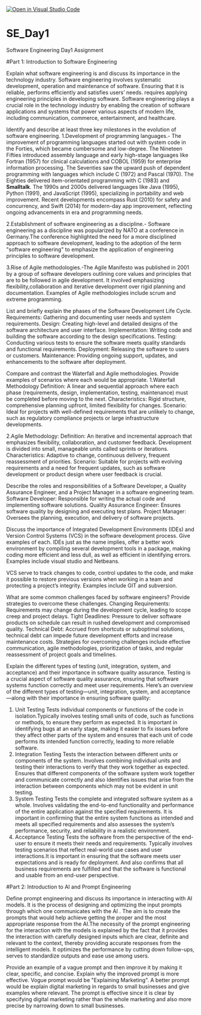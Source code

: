 [![Open in Visual Studio Code](https://classroom.github.com/assets/open-in-vscode-2e0aaae1b6195c2367325f4f02e2d04e9abb55f0b24a779b69b11b9e10269abc.svg)](https://classroom.github.com/online_ide?assignment_repo_id=15569707&assignment_repo_type=AssignmentRepo)
# SE_Day1
Software Engineering Day1 Assignment

#Part 1: Introduction to Software Engineering

Explain what software engineering is and discuss its importance in the technology industry.
Software engineering involves systematic development, operation and maintenance of software. Ensuring that it is reliable, performs efficiently and satisfies users’ needs. requires applying engineering principles in developing software.
Software engineering plays a crucial role in the technology industry by enabling the creation of software applications and systems that power various aspects of modern life, including communication, commerce, entertainment, and healthcare.


Identify and describe at least three key milestones in the evolution of software engineering.
1.Development of programming languages.- The improvement of programming languages started out with system code in the Forties, which became cumbersome and low-degree. The Nineteen Fifties introduced assembly language and early high-stage languages like Fortran (1957) for clinical calculations and COBOL (1959) for enterprise information processing. The Seventies saw the upward push of dependent programming with languages which include C (1972) and Pascal (1970). The Eighties delivered item-orientated programming with C (1983) and **Smalltalk**. The 1990s and 2000s delivered languages like Java (1995), Python (1991), and JavaScript (1995), specializing in portability and web improvement. Recent developments encompass Rust (2010) for safety and concurrency, and Swift (2014) for modern-day app improvement, reflecting ongoing advancements in era and programming needs.

2.Establishment of software engineering as a discipline.- Software engineering as a discipline was popularized by NATO at a conference in Germany.The conference highlighted the need for a more disciplined approach to software development, leading to the adoption of the term "software engineering" to emphasize the application of engineering principles to software development.

3.Rise of Agile methodologies.-The Agile Manifesto was published in 2001 by a group of software developers outlining core values and principles that are to be followed in agile development. It involved emphasizing flexibility,collaboration and iterative development over rigid planning and documentation. Examples of Agile methodologies include scrum and extreme programming.

List and briefly explain the phases of the Software Development Life Cycle.
Requirements: Gathering and documenting user needs and system requirements.
Design: Creating high-level and detailed designs of the software architecture and user interface.
Implementation: Writing code and building the software according to the design specifications.
Testing: Conducting various tests to ensure the software meets quality standards and functional requirements.
Deployment: Releasing the software to users or customers.
Maintenance: Providing ongoing support, updates, and enhancements to the software after deployment.

Compare and contrast the Waterfall and Agile methodologies. Provide examples of scenarios where each would be appropriate.
1.Waterfall Methodology
Definition: A linear and sequential approach where each phase (requirements, design, implementation, testing, maintenance) must be completed before moving to the next.
Characteristics: Rigid structure, comprehensive planning upfront, limited flexibility for changes.
Scenario: Ideal for projects with well-defined requirements that are unlikely to change, such as regulatory compliance projects or large infrastructure developments.

2.Agile Methodology:
Definition: An iterative and incremental approach that emphasizes flexibility, collaboration, and customer feedback. Development is divided into small, manageable units called sprints or iterations.
Characteristics: Adaptive to change, continuous delivery, frequent reassessment of priorities.
Scenario: Suitable for projects with evolving requirements and a need for frequent updates, such as software development or product design where user feedback is crucial.

Describe the roles and responsibilities of a Software Developer, a Quality Assurance Engineer, and a Project Manager in a software engineering team.
Software Developer: Responsible for writing the actual code and implementing software solutions.
Quality Assurance Engineer: Ensures software quality by designing and executing test plans.
Project Manager: Oversees the planning, execution, and delivery of software projects.


Discuss the importance of Integrated Development Environments (IDEs) and Version Control Systems (VCS) in the software development process. Give examples of each.
IDEs just as the name implies, offer a better work environment by compiling several development tools in a package, making coding more efficient and less dull, as well as efficient in identifying errors. Examples include visual studio and Netbeans.

VCS serve to track changes to code, control updates to the code, and make it possible to restore previous versions when working in a team and protecting a project’s integrity. Examples include GIT and subversion.

What are some common challenges faced by software engineers? Provide strategies to overcome these challenges.
 Changing Requirements: Requirements may change during the development cycle, leading to scope creep and project delays.
 Tight Deadlines: Pressure to deliver software products on schedule can result in rushed development and compromised quality.
 Technical Debt: Accrued from shortcuts or suboptimal solutions, technical debt can impede future development efforts and increase maintenance costs.
Strategies for overcoming challenges include effective communication, agile methodologies, prioritization of tasks, and regular reassessment of project goals and timelines.


Explain the different types of testing (unit, integration, system, and acceptance) and their importance in software quality assurance.
Testing is a crucial aspect of software quality assurance, ensuring that software systems function correctly and meet user requirements. Here’s an overview of the different types of testing—unit, integration, system, and acceptance—along with their importance in ensuring software quality:
1. Unit Testing
Tests individual components or functions of the code in isolation.Typically involves testing small units of code, such as functions or methods, to ensure they perform as expected. It is important in identifying bugs at an early stage, making it easier to fix issues before they affect other parts of the system and ensures that each unit of code performs its intended function correctly, leading to more reliable software.
2. Integration Testing
Tests the interaction between different units or components of the system. Involves combining individual units and testing their interactions to verify that they work together as expected. Ensures that different components of the software system work together and communicate correctly and also Identifies issues that arise from the interaction between components which may not be evident in unit testing.
3. System Testing
Tests the complete and integrated software system as a whole. Involves validating the end-to-end functionality and performance of the entire application against the specified requirements. It is important in confirming that the entire system functions as intended and meets all specified requirements and also assesses the system’s performance, security, and reliability in a realistic environment.
4. Acceptance Testing
Tests the software from the perspective of the end-user to ensure it meets their needs and requirements. Typically involves testing scenarios that reflect real-world use cases and user interactions.It is important in ensuring that the software meets user expectations and is ready for deployment. And also confirms that all business requirements are fulfilled and that the software is functional and usable from an end-user perspective.

#Part 2: Introduction to AI and Prompt Engineering


Define prompt engineering and discuss its importance in interacting with AI models.
It is the process of designing and optimizing the input prompts through which one communicates with the AI . The aim is to create the prompts that would help achieve getting the proper and the most appropriate response from the AI.The necessity of the prompt engineering for the interaction with the models is explained by the fact that it provides the interaction with carefully designed inputs which are clear, definite and relevant to the context, thereby providing accurate responses from the intelligent models. It optimizes the performance by cutting down follow-ups, serves to standardize outputs and ease use among users.

Provide an example of a vague prompt and then improve it by making it clear, specific, and concise. Explain why the improved prompt is more effective.
Vogue prompt would be "Explaining Marketing". A better prompt would be explain digital marketing in regards to small businesses and give examples where relevant. The prompt is effective since it is clear by specifying digital marketing rather than the whole marketing and also more precise by narrowing down to small businesses.
